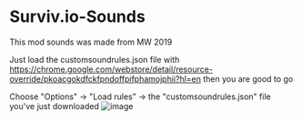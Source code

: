 # Surviv.io-Sounds

This mod sounds was made from MW 2019

Just load the customsoundrules.json file with https://chrome.google.com/webstore/detail/resource-override/pkoacgokdfckfpndoffpifphamojphii?hl=en then you are good to go

Choose "Options" -> "Load rules" -> the "customsoundrules.json" file you've just downloaded
![image](https://user-images.githubusercontent.com/102913310/178017028-333cad52-cb3b-42a7-8d51-26346e98addc.png)
